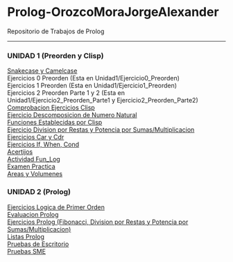 # Prolog-OrozcoMoraJorgeAlexander
 Repositorio de Trabajos de Prolog

---
### UNIDAD 1 (Preorden y Clisp)
[Snakecase y Camelcase](Unidad_1/Snakecase_y_Camelcase.md)  
Ejercicios 0 Preorden (Esta en Unidad1/Ejercicio0_Preorden)  
Ejercicios 1 Preorden (Esta en Unidad1/Ejercicio1_Preorden)  
Ejercicios 2 Preorden Parte 1 y 2 (Esta en Unidad1/Ejercicio2_Preorden_Parte1 y Ejercicio2_Preorden_Parte2)   
[Comprobacion Ejercicios Clisp](Unidad_1/Comprobacion_Ejercicios_Clisp.md)  
[Ejercicio Descomposicion de Numero Natural](Unidad_1/Ejercicio_Descomposicion_Numero_Natural.md)  
[Funciones Establecidas por Clisp](Unidad_1/Funciones_Establecidas_Clisp.md)  
[Ejercicio Division por Restas y Potencia por Sumas/Multiplicacion](Unidad_1/Ejercicios_Division_Potencia.md)  
[Ejercicios Car y Cdr](Unidad_1/Funciones_Car_Cdr.md)  
[Ejercicios If, When, Cond](Unidad_1/Ejercicios_If.md)  
[Acertijos](Unidad_1/Acertijos.md)  
[Actividad Fun_Log](Unidad_1/Actividad_Fun_Log.md)  
[Examen Practica](Unidad_1/Examen_Practica.md)  
[Areas y Volumenes](Unidad_1/Areas_y_Volumenes.md)  

### UNIDAD 2 (Prolog)
[Ejercicios Logica de Primer Orden](Unidad_2/Logica_Primer_Orden.md)  
[Evaluacion Prolog](Unidad_2/Evaluacion_Prolog.md)  
[Ejercicios Prolog (Fibonacci, Division por Restas y Potencia por Sumas/Multiplicacion)](Unidad_2/Ejercicios_Prolog.md)  
[Listas Prolog](Unidad_2/Listas_Prolog.md)  
[Pruebas de Escritorio](Unidad_2/Pruebas_de_Escritorio.md)  
[Pruebas SME](Unidad_2/Pruebas_SME.md)


